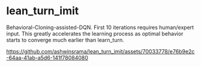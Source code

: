 # lean_turn_imit

Behavioral-Cloning-assisted-DQN. First 10 iterations requires human/expert input. This greatly accelerates the learning process as optimal behavior starts to converge much earlier than learn_turn.


https://github.com/ashwinsrama/lean_turn_imit/assets/70033778/e76b9e2c-64aa-41ab-a5d6-141f78084080

